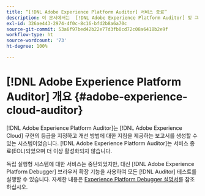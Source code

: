 ```yaml
---
title: “[!DNL Adobe Experience Platform Auditor] 서비스 종료”
description: 이 문서에서는  [!DNL Adobe Experience Platform Auditor] 및 그 후속 제품에 대해 설명합니다.
exl-id: 326ae443-2974-4f0c-8c16-bfd2b8a6a70c
source-git-commit: 53a6f97bed42b22e77d3fb0cd72c08a6418b2e9f
workflow-type: ht
source-wordcount: '73'
ht-degree: 100%

---
```


# [!DNL Adobe Experience Platform Auditor] 개요 {#adobe-experience-cloud-auditor}

[!DNL Adobe Experience Platform Auditor]는 [!DNL Adobe Experience Cloud] 구현의 등급을 지정하고 개선 방법에 대한 지침을 제공하는 보고서를 생성할 수 있는 시스템이었습니다. [!DNL Adobe Experience Platform Auditor]는 서비스 종료(EOL)되었으며 더 이상 활성화되지 않습니다.

독립 실행형 시스템에 대한 서비스는 중단되었지만, 대신 [!DNL Adobe Experience Platform Debugger] 브라우저 확장 기능을 사용하여 모든 [!DNL Auditor] 테스트를 실행할 수 있습니다. 자세한 내용은 [Experience Platform Debugger 설명서](https://experienceleague.adobe.com/docs/debugger/using-v2/experience-cloud-debugger.html)를 참조하십시오.
